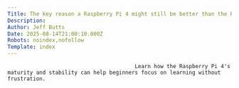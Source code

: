 ```yaml
---
Title: The key reason a Raspberry Pi 4 might still be better than the Raspberry Pi 5 for beginners
Description: 
Author: Jeff Butts
Date: 2025-08-14T21:00:10.000Z
Robots: noindex,nofollow
Template: index
---
```


                                            Learn how the Raspberry Pi 4's maturity and stability can help beginners focus on learning without frustration.
                                        